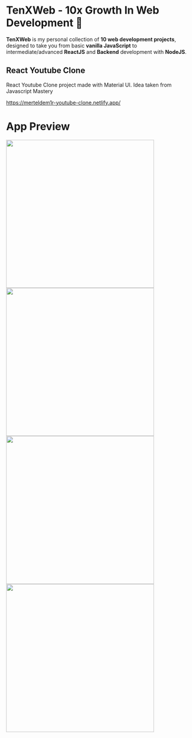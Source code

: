 # TenXWeb - 10x Growth In Web Development 🚀

**TenXWeb** is my personal collection of **10 web development projects**, designed to take you from basic **vanilla JavaScript** to intermediate/advanced **ReactJS** and **Backend** development with **NodeJS**. 

## React Youtube Clone

React Youtube Clone project made with Material UI.
Idea taken from Javascript Mastery

https://merteldem1r-youtube-clone.netlify.app/

# App Preview

<img width="400" src="https://user-images.githubusercontent.com/113149328/230723461-a9396656-0bc8-4086-bca5-5fdfbf524cee.png"> <img width="400" src="https://user-images.githubusercontent.com/113149328/230723442-0287b85a-6d3a-4e28-994c-87bdf8d4f619.png"> <img width="400" src="https://user-images.githubusercontent.com/113149328/230723502-b03924ca-dbfc-44ed-9714-d03ad0f84249.png"> <img width="400" src="https://user-images.githubusercontent.com/113149328/230723532-ff0f967b-6266-4491-84e3-b34706bbcc4a.png">
